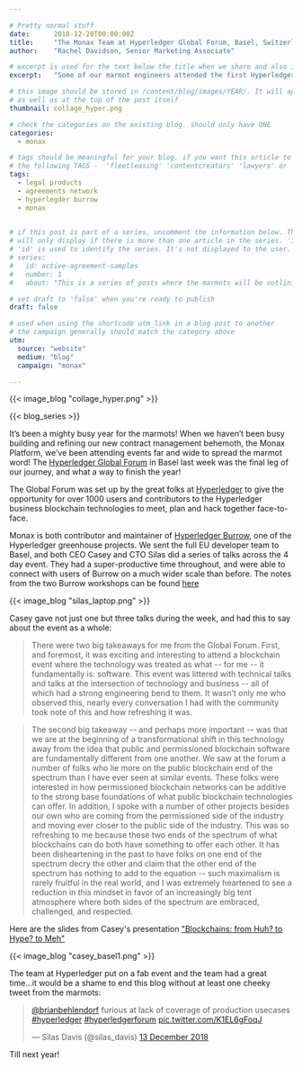 ```yaml
---

# Pretty normal stuff
date:      2018-12-20T00:00:00Z
title:     "The Monax Team at Hyperledger Global Forum, Basel, Switzerland 2018"
author:    "Rachel Davidson, Senior Marketing Associate"

# excerpt is used for the text below the title when we share and also is the summary of the post on https://monax.io/blog
excerpt:   "Some of our marmot engineers attended the first Hyperledger Global Forum...here's the lowdown"

# this image should be stored in /content/blog/images/YEAR/. It will appear as a thumbnail on any listings,
# as well as at the top of the post itself
thumbnail: collage_hyper.png

# check the categories on the existing blog. should only have ONE
categories:
  - monax

# tags should be meaningful for your blog. if you want this article to show on a 'use case' page, you can use
# the following TAGS -  'fleetleasing' 'contentcreators' 'lawyers' or 'corporate'
tags:
  - legal products
  - agreements network
  - hyperlegder burrow
  - monax
  

# if this post is part of a series, uncomment the information below. The 'article series' box
# will only display if there is more than one article in the series. 'id', 'number' and 'about' all must be present.
# 'id' is used to identify the series. It's not displayed to the user.
# series:
#   id: active-agreement-samples
#   number: 1
#   about: "This is a series of posts where the marmots will be outlining how the Monax Platform and the Agreements Network can be used in harmony to create the legal products of the future."

# set draft to 'false' when you're ready to publish
draft: false

# used when using the shortcode utm_link in a blog post to another
# the campaign generally should match the category above
utm:
  source: "website"
  medium: "blog"
  campaign: "monax"

---
```


<!-- In general the filename below should match thumbnail category above -->
{{< image_blog "collage_hyper.png" >}}

<!-- if this article is part of a series, related articles will automatically appear here -->
{{< blog_series >}}

<!-- Content markdown here - first title on page is auto generated from title in frontmatter -->
It’s been a mighty busy year for the marmots! When we haven’t been busy building and refining our new contract management behemoth, the Monax Platform, we’ve been attending events far and wide to spread the marmot word! The [Hyperledger Global Forum](https://events.linuxfoundation.org/events/hyperledger-global-forum-2018/) in Basel last week was the final leg of our journey, and what a way to finish the year!

The Global Forum was set up by the great folks at [Hyperledger](https://www.hyperledger.org) to give the opportunity for over 1000 users and contributors to the Hyperledger business blockchain technologies to meet, plan and hack together face-to-face. 

Monax is both contributor and maintainer of [Hyperledger Burrow](https://www.hyperledger.org/projects/hyperledger-burrow), one of the Hyperledger greenhouse projects. We sent the full EU developer team to Basel, and both CEO Casey and CTO Silas did a series of talks across the 4 day event. They had a super-productive time throughout, and were able to connect with users of Burrow on a much wider scale than before. The notes from the two Burrow workshops can be found [here](https://www.slideshare.net/RachDavidson/burrow-in-basel) 

{{< image_blog "silas_laptop.png" >}}


Casey gave not just one but three talks during the week, and had this to say about the event as a whole: 

> There were two big takeaways for me from the Global Forum. First, and foremost, it was exciting and interesting to attend a blockchain event where the technology was treated as what -- for me -- it fundamentally is: software. This event was littered with technical talks and talks at the intersection of technology and business -- all of which had a strong engineering bend to them. It wasn’t only me who observed this, nearly every conversation I had with the community took note of this and how refreshing it was.

> The second big takeaway -- and perhaps more important -- was that we are at the beginning of a transformational shift in this technology away from the idea that public and permissioned blockchain software are fundamentally different from one another. We saw at the forum a number of folks who lie more on the public blockchain end of the spectrum than I have ever seen at similar events. These folks were interested in how permissioned blockchain networks can be additive to the strong base foundations of what public blockchain technologies can offer. In addition, I spoke with a number of other projects besides our own who are coming from the permissioned side of the industry and moving ever closer to the public side of the industry. This was so refreshing to me because these two ends of the spectrum of what blockchains can do both have something to offer each other. It has been disheartening in the past to have folks on one end of the spectrum decry the other and claim that the other end of the spectrum has nothing to add to the equation -- such maximalism is rarely fruitful in the real world, and I was extremely heartened to see a reduction in this mindset in favor of an increasingly big tent atmosphere where both sides of the spectrum are embraced, challenged, and respected. 

 Here are the slides from Casey's presentation ["Blockchains: from Huh? to Hype? to Meh"](https://bit.ly/2rBaWbG) 
 
{{< image_blog "casey_basel1.png" >}}

The team at Hyperledger put on a fab event and the team had a great time...it would be a shame to end this blog without at least one cheeky tweet from the marmots: 


<blockquote class="twitter-tweet" data-lang="en-gb"><p lang="en" dir="ltr"><a href="https://twitter.com/brianbehlendorf?ref_src=twsrc%5Etfw">@brianbehlendorf</a> furious at lack of coverage of production usecases <a href="https://twitter.com/hashtag/hyperledger?src=hash&amp;ref_src=twsrc%5Etfw">#hyperledger</a> <a href="https://twitter.com/hashtag/hyperledgerforum?src=hash&amp;ref_src=twsrc%5Etfw">#hyperledgerforum</a> <a href="https://t.co/K1EL6gFoqJ">pic.twitter.com/K1EL6gFoqJ</a></p>&mdash; Silas Davis (@silas_davis) <a href="https://twitter.com/silas_davis/status/1073289940790845445?ref_src=twsrc%5Etfw">13 December 2018</a></blockquote> <script async src="https://platform.twitter.com/widgets.js" charset="utf-8"></script> 



Till next year!











